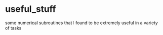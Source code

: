 # useful_stuff

some numerical subroutines that I found to be extremely useful in a variety of tasks